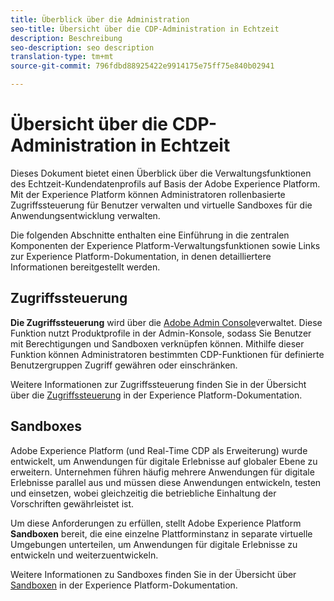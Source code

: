 ```yaml
---
title: Überblick über die Administration
seo-title: Übersicht über die CDP-Administration in Echtzeit
description: Beschreibung
seo-description: seo description
translation-type: tm+mt
source-git-commit: 796fdbd88925422e9914175e75ff75e840b02941

---
```



# Übersicht über die CDP-Administration in Echtzeit

Dieses Dokument bietet einen Überblick über die Verwaltungsfunktionen des Echtzeit-Kundendatenprofils auf Basis der Adobe Experience Platform. Mit der Experience Platform können Administratoren rollenbasierte Zugriffssteuerung für Benutzer verwalten und virtuelle Sandboxes für die Anwendungsentwicklung verwalten.

Die folgenden Abschnitte enthalten eine Einführung in die zentralen Komponenten der Experience Platform-Verwaltungsfunktionen sowie Links zur Experience Platform-Dokumentation, in denen detailliertere Informationen bereitgestellt werden.

## Zugriffssteuerung

**Die Zugriffssteuerung** wird über die [Adobe Admin Console](http://adminconsole.adobe.com)verwaltet. Diese Funktion nutzt Produktprofile in der Admin-Konsole, sodass Sie Benutzer mit Berechtigungen und Sandboxen verknüpfen können. Mithilfe dieser Funktion können Administratoren bestimmten CDP-Funktionen für definierte Benutzergruppen Zugriff gewähren oder einschränken.

Weitere Informationen zur Zugriffssteuerung finden Sie in der Übersicht über die [Zugriffssteuerung](https://www.adobe.io/apis/experienceplatform/home/permissions-and-sandboxes/permissions-and-sandboxes.html#!api-specification/markdown/narrative/technical_overview/access-control/access-control-overview.md) in der Experience Platform-Dokumentation.

## Sandboxes

Adobe Experience Platform (und Real-Time CDP als Erweiterung) wurde entwickelt, um Anwendungen für digitale Erlebnisse auf globaler Ebene zu erweitern. Unternehmen führen häufig mehrere Anwendungen für digitale Erlebnisse parallel aus und müssen diese Anwendungen entwickeln, testen und einsetzen, wobei gleichzeitig die betriebliche Einhaltung der Vorschriften gewährleistet ist.

Um diese Anforderungen zu erfüllen, stellt Adobe Experience Platform **Sandboxen** bereit, die eine einzelne Plattforminstanz in separate virtuelle Umgebungen unterteilen, um Anwendungen für digitale Erlebnisse zu entwickeln und weiterzuentwickeln.

Weitere Informationen zu Sandboxes finden Sie in der Übersicht über [Sandboxen](https://www.adobe.io/apis/experienceplatform/home/permissions-and-sandboxes/permissions-and-sandboxes.html#!api-specification/markdown/narrative/technical_overview/sandboxes/sandboxes-overview.md) in der Experience Platform-Dokumentation.